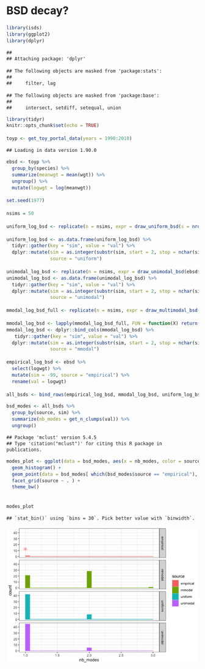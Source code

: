 BSD decay?
================

``` r
library(isds)
library(ggplot2)
library(dplyr)
```

    ## 
    ## Attaching package: 'dplyr'

    ## The following objects are masked from 'package:stats':
    ## 
    ##     filter, lag

    ## The following objects are masked from 'package:base':
    ## 
    ##     intersect, setdiff, setequal, union

``` r
library(tidyr)
knitr::opts_chunk$set(echo = TRUE)

toyp <- get_toy_portal_data(years = 1990:2010)
```

    ## Loading in data version 1.90.0

``` r
ebsd <- toyp %>%
  group_by(species) %>%
  summarize(meanwgt = mean(wgt)) %>%
  ungroup() %>%
  mutate(logwgt = log(meanwgt))

set.seed(1977)

nsims = 50

uniform_log_bsd <- replicate(n = nsims, expr = draw_uniform_bsd(s = nrow(ebsd), min =  min(ebsd$logwgt), max =max(ebsd$logwgt)))

uniform_log_bsd <- as.data.frame(uniform_log_bsd) %>%
  tidyr::gather(key = "sim", value = "val") %>%
  dplyr::mutate(sim = as.integer(substr(sim, start = 2, stop = nchar(sim))),
                source = "uniform")

unimodal_log_bsd <- replicate(n = nsims, expr = draw_unimodal_bsd(ebsd$logwgt))
unimodal_log_bsd <- as.data.frame(unimodal_log_bsd) %>%
  tidyr::gather(key = "sim", value = "val") %>%
  dplyr::mutate(sim = as.integer(substr(sim, start = 2, stop = nchar(sim))),
                source = "unimodal")

mmodal_log_bsd_full <- replicate(n = nsims, expr = draw_multimodal_bsd(emp_vector = ebsd$logwgt, min_mode_gap = .5, min_sd_coeff = .2, max_sd_coeff = .2), simplify = F)

mmodal_log_bsd <- lapply(mmodal_log_bsd_full, FUN = function(X) return(X$bsd))
mmodal_log_bsd <- dplyr::bind_cols(mmodal_log_bsd) %>%
   tidyr::gather(key = "sim", value = "val") %>%
  dplyr::mutate(sim = as.integer(substr(sim, start = 2, stop = nchar(sim))),
                source = "mmodal")

empirical_log_bsd <- ebsd %>%
  select(logwgt) %>%
  mutate(sim = -99, source = "empirical") %>%
  rename(val = logwgt)

all_bsds <- bind_rows(empirical_log_bsd, mmodal_log_bsd, uniform_log_bsd, unimodal_log_bsd)
```

``` r
bsd_modes <- all_bsds %>%
  group_by(source, sim) %>%
  summarize(nb_modes = get_n_clumps(val)) %>%
  ungroup()
```

    ## Package 'mclust' version 5.4.5
    ## Type 'citation("mclust")' for citing this R package in publications.

``` r
modes_plot <- ggplot(data = bsd_modes, aes(x = nb_modes, color = source, fill = source)) +
  geom_histogram() +
  geom_point(data = bsd_modes[ which(bsd_modes$source == "empirical"), ], aes (x = nb_modes, y = nsims / 4), shape = 8, size = 3) + 
  facet_grid(source ~ . ) +
  theme_bw()


modes_plot
```

    ## `stat_bin()` using `bins = 30`. Pick better value with `binwidth`.

![](bsd_decay_files/figure-markdown_github/plot%20nb%20modes-1.png)
